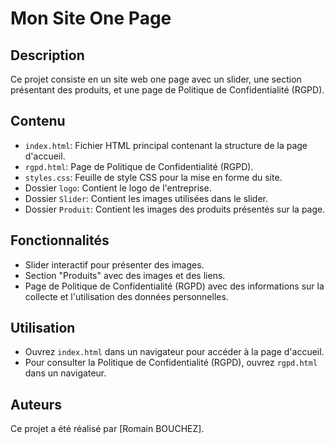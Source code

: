 # Mon Site One Page

## Description
Ce projet consiste en un site web one page avec un slider, une section présentant des produits, et une page de Politique de Confidentialité (RGPD).

## Contenu

- `index.html`: Fichier HTML principal contenant la structure de la page d'accueil.
- `rgpd.html`: Page de Politique de Confidentialité (RGPD).
- `styles.css`: Feuille de style CSS pour la mise en forme du site.
- Dossier `logo`: Contient le logo de l'entreprise.
- Dossier `Slider`: Contient les images utilisées dans le slider.
- Dossier `Produit`: Contient les images des produits présentés sur la page.

## Fonctionnalités
- Slider interactif pour présenter des images.
- Section "Produits" avec des images et des liens.
- Page de Politique de Confidentialité (RGPD) avec des informations sur la collecte et l'utilisation des données personnelles.

## Utilisation
- Ouvrez `index.html` dans un navigateur pour accéder à la page d'accueil.
- Pour consulter la Politique de Confidentialité (RGPD), ouvrez `rgpd.html` dans un navigateur.

## Auteurs
Ce projet a été réalisé par [Romain BOUCHEZ].
